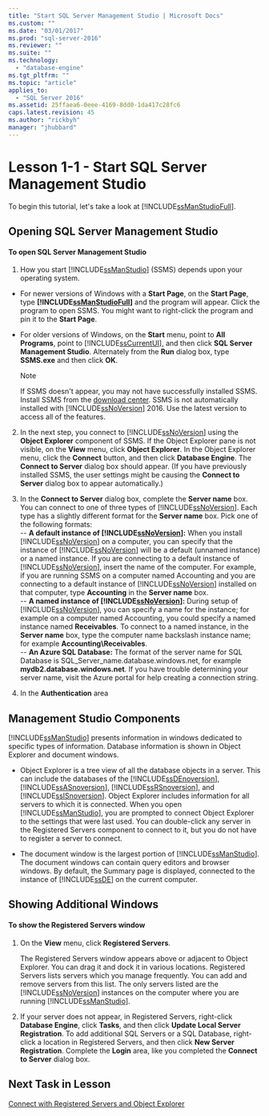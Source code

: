 ```yaml
---
title: "Start SQL Server Management Studio | Microsoft Docs"
ms.custom: ""
ms.date: "03/01/2017"
ms.prod: "sql-server-2016"
ms.reviewer: ""
ms.suite: ""
ms.technology: 
  - "database-engine"
ms.tgt_pltfrm: ""
ms.topic: "article"
applies_to: 
  - "SQL Server 2016"
ms.assetid: 25ffaea6-0eee-4169-8dd0-1da417c28fc6
caps.latest.revision: 45
ms.author: "rickbyh"
manager: "jhubbard"
---
```

# Lesson 1-1 - Start SQL Server Management Studio
To begin this tutorial, let's take a look at [!INCLUDE[ssManStudioFull](../../../advanced-analytics/r-services/includes/ssmanstudiofull-md.md)].  
  
## Opening SQL Server Management Studio  
  
#### To open SQL Server Management Studio  
  
1.  How you start [!INCLUDE[ssManStudio](../../../advanced-analytics/r-services/includes/ssmanstudio-md.md)] (SSMS) depends upon your operating system.  
* For newer versions of Windows with a **Start Page**, on the **Start Page**, type **[!INCLUDE[ssManStudioFull](../../../advanced-analytics/r-services/includes/ssmanstudiofull-md.md)]** and the program will appear. Click the program to open SSMS. You might want to right-click the program and pin it to the **Start Page**.   
* For older versions of Windows, on the **Start** menu, point to **All Programs**, point to [!INCLUDE[ssCurrentUI](../../../analysis-services/instances/install/windows/includes/sscurrentui-md.md)], and then click **SQL Server Management Studio**. Alternately from the **Run** dialog box, type **SSMS.exe** and then click **OK**.  
  
    > [!NOTE]  
    >  If SSMS doesn't appear, you may not have successfully installed SSMS. Install SSMS from the [download center](https://msdn.microsoft.com/library/mt238290.aspx). SSMS is not automatically installed with [!INCLUDE[ssNoVersion](../../../advanced-analytics/r-services/includes/ssnoversion-md.md)] 2016. Use the latest version to access all of the features.  
  
2.  In the next step, you connect to [!INCLUDE[ssNoVersion](../../../advanced-analytics/r-services/includes/ssnoversion-md.md)] using the **Object Explorer** component of SSMS. If the Object Explorer pane is not visible, on the **View** menu, click **Object Explorer**. In the Object Explorer menu, click the **Connect** button, and then click **Database Engine**. The **Connect to Server** dialog box should appear. (If you have previously installed SSMS, the user settings might be causing the **Connect to Server** dialog box to appear automatically.)  
  
3.  In the **Connect to Server** dialog box, complete the **Server name** box. You can connect to one of three types of [!INCLUDE[ssNoVersion](../../../advanced-analytics/r-services/includes/ssnoversion-md.md)]. Each type has a slightly different format for the **Server name** box. Pick one of the following formats:  
--  **A default instance of [!INCLUDE[ssNoVersion](../../../advanced-analytics/r-services/includes/ssnoversion-md.md)]:** When you install [!INCLUDE[ssNoVersion](../../../advanced-analytics/r-services/includes/ssnoversion-md.md)] on a computer, you can specify that the instance of [!INCLUDE[ssNoVersion](../../../advanced-analytics/r-services/includes/ssnoversion-md.md)] will be a default (unnamed instance) or a named instance. If you are connecting to a default instance of [!INCLUDE[ssNoVersion](../../../advanced-analytics/r-services/includes/ssnoversion-md.md)], insert the name of the computer. For example, if you are running SSMS on a computer named Accounting and you are connecting to a default instance of [!INCLUDE[ssNoVersion](../../../advanced-analytics/r-services/includes/ssnoversion-md.md)]  installed on that computer, type **Accounting** in the **Server name** box.  
--  **A named instance of [!INCLUDE[ssNoVersion](../../../advanced-analytics/r-services/includes/ssnoversion-md.md)]:** During setup of [!INCLUDE[ssNoVersion](../../../advanced-analytics/r-services/includes/ssnoversion-md.md)], you can specify a name for the instance; for example on a computer named Accounting, you could specify a named instance named **Receivables**. To connect to a named instance, in the **Server name** box, type the computer name backslash instance name; for example **Accounting\Receivables**.  
--  **An Azure SQL Database:** The format of the server name for SQL Database is SQL_Server_name.database.windows.net, for example **mydb2.database.windows.net**. If you  have trouble determining your server name, visit the Azure portal for help creating a connection string.  
  
4. In the **Authentication** area  
  
## Management Studio Components  
[!INCLUDE[ssManStudio](../../../advanced-analytics/r-services/includes/ssmanstudio-md.md)] presents information in windows dedicated to specific types of information. Database information is shown in Object Explorer and document windows.  
  
-   Object Explorer is a tree view of all the database objects in a server. This can include the databases of the [!INCLUDE[ssDEnoversion](../../../analysis-services/instances/install/windows/includes/ssdenoversion-md.md)], [!INCLUDE[ssASnoversion](../../../analysis-services/includes/ssasnoversion-md.md)], [!INCLUDE[ssRSnoversion](../../../advanced-analytics/r-services/includes/ssrsnoversion-md.md)], and [!INCLUDE[ssISnoversion](../../../advanced-analytics/r-services/includes/ssisnoversion-md.md)]. Object Explorer includes information for all servers to which it is connected. When you open [!INCLUDE[ssManStudio](../../../advanced-analytics/r-services/includes/ssmanstudio-md.md)], you are prompted to connect Object Explorer to the settings that were last used. You can double-click any server in the Registered Servers component to connect to it, but you do not have to register a server to connect.  
  
-   The document window is the largest portion of [!INCLUDE[ssManStudio](../../../advanced-analytics/r-services/includes/ssmanstudio-md.md)]. The document windows can contain query editors and browser windows. By default, the Summary page is displayed, connected to the instance of [!INCLUDE[ssDE](../../../analysis-services/instances/install/windows/includes/ssde-md.md)] on the current computer.  
  
## Showing Additional Windows  
  
#### To show the Registered Servers window  
  
1.  On the **View** menu, click **Registered Servers**.  
  
    The Registered Servers window appears above or adjacent to Object Explorer. You can drag it and dock it in various locations. Registered Servers lists servers which you manage frequently. You can add and remove servers from this list. The only servers listed are the [!INCLUDE[ssNoVersion](../../../advanced-analytics/r-services/includes/ssnoversion-md.md)] instances on the computer where you are running [!INCLUDE[ssManStudio](../../../advanced-analytics/r-services/includes/ssmanstudio-md.md)].  
  
2.  If your server does not appear, in Registered Servers, right-click **Database Engine**, click **Tasks**, and then click **Update Local Server Registration**. To add additional SQL Servers or a SQL Database, right-click a location in Registered Servers, and then click **New Server Registration**. Complete the **Login** area, like you completed the **Connect to Server** dialog box.  
  
## Next Task in Lesson  
[Connect with Registered Servers and Object Explorer](../../../tools/sql-server-management-studio/tutorials/lesson-1-2-connect-with-registered-servers-and-object-explorer.md)  
  
